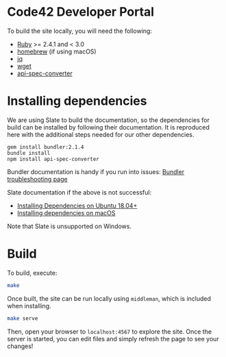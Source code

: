 # Code42 Developer Portal

To build the site locally, you will need the following:

* [Ruby](https://www.ruby-lang.org/en/)  >= 2.4.1 and < 3.0
* [homebrew](https://brew.sh/) (if using macOS)
* [jq](https://stedolan.github.io/jq/)
* [wget](https://www.gnu.org/software/wget/)
* [api-spec-converter](https://www.npmjs.com/package/api-spec-converter)

# Installing dependencies

We are using Slate to build the documentation, so the dependencies for build can be installed by following their documentation.
It is reproduced here with the additional steps needed for our other dependencies.

```
gem install bundler:2.1.4
bundle install
npm install api-spec-converter
```

Bundler documentation is handy if you run into issues: [Bundler troubleshooting page](https://bundler.io/doc/troubleshooting.html)

Slate documentation if the above is not successful:

* [Installing Dependencies on Ubuntu 18.04+](https://github.com/slatedocs/slate/wiki/Using-Slate-Natively#installing-dependencies-on-ubuntu-1804)
* [Installing dependencies on macOS](https://github.com/slatedocs/slate/wiki/Using-Slate-Natively#installing-dependencies-on-macos)

Note that Slate is unsupported on Windows.

# Build

To build, execute:

```bash
make
```

Once built, the site can be run locally using `middleman`, which is included when installing.

```bash
make serve
```

Then, open your browser to `localhost:4567` to explore the site. Once the server is started, you can edit files and simply refresh the page to see your changes!
